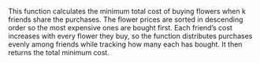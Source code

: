 This function calculates the minimum total cost of buying flowers when k friends share the purchases. The flower prices are sorted in descending order so the most expensive ones are bought first. Each friend’s cost increases with every flower they buy, so the function distributes purchases evenly among friends while tracking how many each has bought. It then returns the total minimum cost.